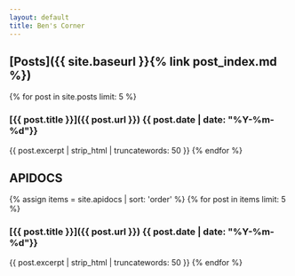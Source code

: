 ```yaml
---
layout: default
title: Ben's Corner
---
```


## [Posts]({{ site.baseurl }}{% link post_index.md %})

{% for post in site.posts limit: 5 %}
### [{{ post.title }}]({{ post.url }}) {{ post.date | date: "%Y-%m-%d"}}
{{ post.excerpt | strip_html | truncatewords: 50 }}
{% endfor %}


## APIDOCS

{% assign items = site.apidocs | sort: 'order' %}
{% for post in items limit: 5 %}
### [{{ post.title }}]({{ post.url }}) {{ post.date | date: "%Y-%m-%d"}}
{{ post.excerpt | strip_html | truncatewords: 50 }}
{% endfor %}
